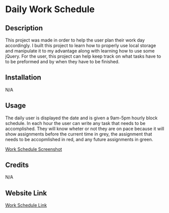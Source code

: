 # Daily Work Schedule

## Description

This project was made in order to help the user plan their work day accordingly. I built this project to learn how to properly use local storage and manipulate it to my advantage along with learning how to use some jQuery. For the user, this project can help keep track on what tasks have to to be preformed and by when they have to be finished.

## Installation

N/A

## Usage

The daily user is displayed the date and is given a 9am-5pm hourly block schedule. In each hour the user can write any task that needs to be accomplished. They will know wheter or not they are on pace because it will show assignments before the current time in grey, the assignment that needs to be accopmlished in red, and any future assignments in green.

[Work Schedule Screenshot](assets/assignmentScreenshot.png)

## Credits

N/A

## Website Link

[Work Schedule Link](https://thasebby.github.io/passwordGenerator/)